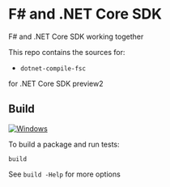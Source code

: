 # F\# and .NET Core SDK

F# and .NET Core SDK working together

This repo contains the sources for:

- `dotnet-compile-fsc`

for .NET Core SDK preview2

## Build

[![Windows](https://ci.appveyor.com/api/projects/status/yj3r6p4u4eby99ge/branch/master?svg=true)](https://ci.appveyor.com/project/enricosada/netcorecli-fsc/branch/master)

To build a package and run tests:

```
build
```

See `build -Help` for more options
